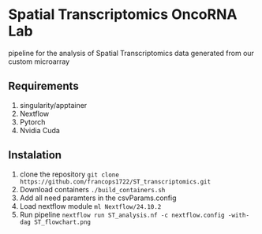 # Spatial Transcriptomics OncoRNA Lab
pipeline for the analysis of Spatial Transcriptomics data generated from our custom microarray

## Requirements
1. singularity/apptainer
2. Nextflow
3. Pytorch
4. Nvidia Cuda

## Instalation

1. clone the repository
`git clone https://github.com/francops1722/ST_transcriptomics.git`
2. Download containers
`./build_containers.sh`
4. Add all need paramters in the csvParams.config
5. Load nextflow module
`ml Nextflow/24.10.2`
7. Run pipeline
`nextflow run ST_analysis.nf -c nextflow.config -with-dag ST_flowchart.png`

